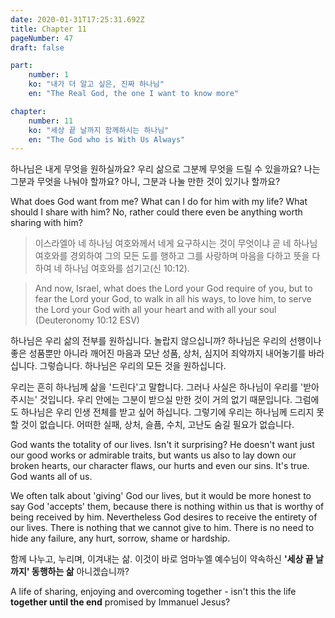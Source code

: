 ```yaml
---
date: 2020-01-31T17:25:31.692Z
title: Chapter 11
pageNumber: 47
draft: false

part:
    number: 1
    ko: "내가 더 알고 싶은, 진짜 하나님"
    en: "The Real God, the one I want to know more"

chapter:
    number: 11
    ko: "세상 끝 날까지 함께하시는 하나님"
    en: "The God who is With Us Always"
---
```

하나님은 내게 무엇을 원하실까요? 우리 삶으로 그분께 무엇을 드릴 수 있을까요? 나는 그분과 무엇을 나눠야 할까요? 아니, 그분과 나눌 만한 것이 있기나 할까요?

What does God want from me? What can I do for him with my life? What should I share with him? No, rather could there even be anything worth sharing with him?

> 이스라엘아 네 하나님 여호와께서 네게 요구하시는 것이 무엇이냐 곧 네 하나님 여호와를 경외하여 그의 모든 도를 행하고 그를 사랑하며 마음을 다하고 뜻을 다하여 네 하나님 여호와를 섬기고(신 10:12).

> And now, Israel, what does the Lord your God require of you, but to fear the Lord your God, to walk in all his ways, to love him, to serve the Lord your God with all your heart and with all your soul (Deuteronomy 10:12 ESV)

하나님은 우리 삶의 전부를 원하십니다. 놀랍지 않으십니까? 하나님은 우리의 선행이나 좋은 성품뿐만 아니라 깨어진 마음과 모난 성품, 상처, 심지어 죄악까지 내어놓기를 바라십니다. 그렇습니다. 하나님은 우리의 모든 것을 원하십니다.

우리는 흔히 하나님께 삶을 '드린다'고 말합니다. 그러나 사실은 하나님이 우리를 '받아 주시는' 것입니다. 우리 안에는 그분이 받으실 만한 것이 거의 없기 때문입니다. 그럼에도 하나님은 우리 인생 전체를 받고 싶어 하십니다. 그렇기에 우리는 하나님께 드리지 못할 것이 없습니다. 어떠한 실패, 상처, 슬픔, 수치, 고난도 숨길 필요가 없습니다.

God wants the totality of our lives. Isn't it surprising? He doesn't want just our good works or admirable traits, but wants us also to lay down our broken hearts, our character flaws, our hurts and even our sins. It's true. God wants all of us.

We often talk about 'giving' God our lives, but it would be more honest to say God 'accepts' them, because there is nothing within us that is worthy of being received by him. Nevertheless God desires to receive the entirety of our lives. There is nothing that we cannot give to him. There is no need to hide any failure, any hurt, sorrow, shame or hardship.

함께 나누고, 누리며, 이겨내는 삶.
이것이 바로 엄마누엘 예수님이 약속하신 **'세상 끝 날까지' 동행하는 삶** 아니겠습니까?

A life of sharing, enjoying and overcoming together - isn't this the life **together until the end** promised by Immanuel Jesus?
